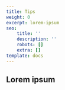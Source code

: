 ```yaml
---
title: Tips
weight: 0
excerpt: lorem-ipsum
seo:
    title: ''
    description: ''
    robots: []
    extra: []
template: docs
---
```


## Lorem ipsum
